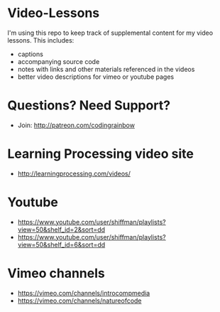 # Video-Lessons

I'm using this repo to keep track of supplemental content for my video lessons. This includes:
* captions
* accompanying source code
* notes with links and other materials referenced in the videos
* better video descriptions for vimeo or youtube pages

# Questions? Need Support?
* Join: http://patreon.com/codingrainbow

# Learning Processing video site
* http://learningprocessing.com/videos/

# Youtube
* https://www.youtube.com/user/shiffman/playlists?view=50&shelf_id=2&sort=dd
* https://www.youtube.com/user/shiffman/playlists?view=50&shelf_id=6&sort=dd

# Vimeo channels
* https://vimeo.com/channels/introcompmedia
* https://vimeo.com/channels/natureofcode